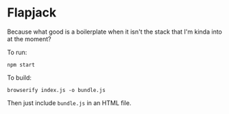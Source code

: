 # Flapjack

Because what good is a boilerplate when it isn't the stack that I'm kinda into at the moment?

To run:

`npm start`

To build:

`browserify index.js -o bundle.js`

Then just include `bundle.js` in an HTML file.
